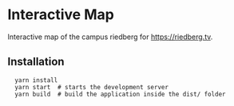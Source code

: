 # Interactive Map

Interactive map of the campus riedberg for https://riedberg.tv.

## Installation

```
  yarn install
  yarn start  # starts the development server
  yarn build  # build the application inside the dist/ folder
```
